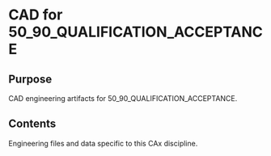 # CAD for 50_90_QUALIFICATION_ACCEPTANCE

## Purpose
CAD engineering artifacts for 50_90_QUALIFICATION_ACCEPTANCE.

## Contents
Engineering files and data specific to this CAx discipline.
